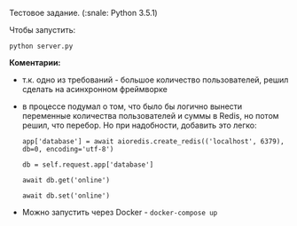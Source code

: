 Тестовое задание. (:snale: Python 3.5.1)

Чтобы запустить:

`python server.py`

**Коментарии:**

- т.к. одно из требований - большое количество пользователей, решил сделать на асинхронном фреймворке
- в процессе подумал о том, что было бы логично вынести переменные количества пользователей и суммы в Redis,
но потом решил, что перебор. Но при надобности, добавить это легко: 

    `app['database'] = await aioredis.create_redis(('localhost', 6379), db=0, encoding='utf-8')`
    
    `db = self.request.app['database']`
    
    `await db.get('online')`
    
    `await db.set('online')`
    
- Можно запустить через Docker - `docker-compose up`




